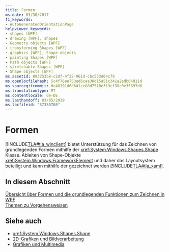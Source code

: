 ```yaml
---
title: Formen
ms.date: 03/30/2017
f1_keywords:
- AutoGeneratedOrientationPage
helpviewer_keywords:
- shapes [WPF]
- drawing [WPF], shapes
- Geometry objects [WPF]
- transforming Shapes [WPF]
- graphics [WPF], Shape objects
- painting Shapes [WPF]
- Path objects [WPF]
- stretchable Shapes [WPF]
- Shape objects [WPF]
ms.assetid: 893253b8-c2df-4f22-961d-cbc533d64c79
ms.openlocfilehash: 5c4f76ee753ed6caa30d15a51c341a2edb64011d
ms.sourcegitcommit: 0c48191d6d641ce88d7510e319cf38c0e35697d0
ms.translationtype: MT
ms.contentlocale: de-DE
ms.lasthandoff: 03/05/2019
ms.locfileid: "57350708"
---
```

# <a name="shapes"></a>Formen
[!INCLUDE[TLA#tla_winclient](../../../../includes/tlasharptla-winclient-md.md)] bietet Unterstützung für das Zeichnen von grundlegenden Formen mithilfe der <xref:System.Windows.Shapes.Shape> Klasse. Ableiten von Shape-Objekte <xref:System.Windows.FrameworkElement> und daher das Layoutsystem beteiligt und kann mithilfe der gezeichnet werden [!INCLUDE[TLA#tla_xaml](../../../../includes/tlasharptla-xaml-md.md)].  
  
## <a name="in-this-section"></a>In diesem Abschnitt  
 [Übersicht über Formen und die grundlegenden Funktionen zum Zeichnen in WPF](shapes-and-basic-drawing-in-wpf-overview.md)  
 [Themen zu Vorgehensweisen](shapes-how-to-topics.md)  
  
## <a name="see-also"></a>Siehe auch
- <xref:System.Windows.Shapes.Shape>
- [2D-Grafiken und Bildverarbeitung](../advanced/optimizing-performance-2d-graphics-and-imaging.md)
- [Grafiken und Multimedia](index.md)
